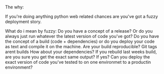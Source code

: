 The why:

If you're doing anything python web related chances are you've got a fuzzy deployment story.

What do i mean by fuzzy:
 Do you have a concept of a release? Or do you always just run whatever the latest version of code you've got?
 Do you have the concept of a build (code + dependencies) or do you deploy your code as text and compile it on the machine.
 Are your build reproducible? Git tags arent builds
 How about your dependencies? If you rebuild last weeks build, are you sure you get the exact same output?
 If yes? Can you deploy the exact version of code you've tested to on one environmet to a productin environment?